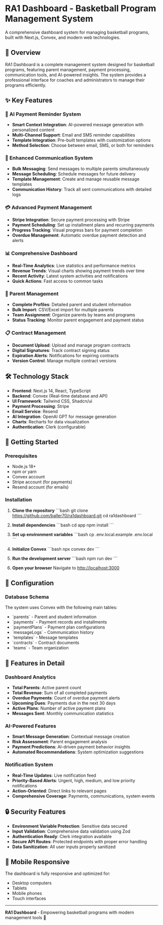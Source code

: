 # RA1 Dashboard - Basketball Program Management System

A comprehensive dashboard system for managing basketball programs, built with Next.js, Convex, and modern web technologies.

## 🏀 Overview

RA1 Dashboard is a complete management system designed for basketball programs, featuring parent management, payment processing, communication tools, and AI-powered insights. The system provides a professional interface for coaches and administrators to manage their programs efficiently.

## ✨ Key Features

### 🎯 AI Payment Reminder System
- **Smart Context Integration**: AI-powered message generation with personalized content
- **Multi-Channel Support**: Email and SMS reminder capabilities
- **Template Integration**: Pre-built templates with customization options
- **Method Selection**: Choose between email, SMS, or both for reminders

### 📧 Enhanced Communication System
- **Bulk Messaging**: Send messages to multiple parents simultaneously
- **Message Scheduling**: Schedule messages for future delivery
- **Template Management**: Create and manage reusable message templates
- **Communication History**: Track all sent communications with detailed logs

### 💳 Advanced Payment Management
- **Stripe Integration**: Secure payment processing with Stripe
- **Payment Scheduling**: Set up installment plans and recurring payments
- **Progress Tracking**: Visual progress bars for payment completion
- **Overdue Management**: Automatic overdue payment detection and alerts

### 📊 Comprehensive Dashboard
- **Real-Time Analytics**: Live statistics and performance metrics
- **Revenue Trends**: Visual charts showing payment trends over time
- **Recent Activity**: Latest system activities and notifications
- **Quick Actions**: Fast access to common tasks

### 👥 Parent Management
- **Complete Profiles**: Detailed parent and student information
- **Bulk Import**: CSV/Excel import for multiple parents
- **Team Assignment**: Organize parents by teams and programs
- **Status Tracking**: Monitor parent engagement and payment status

### 📋 Contract Management
- **Document Upload**: Upload and manage program contracts
- **Digital Signatures**: Track contract signing status
- **Expiration Alerts**: Notifications for expiring contracts
- **Version Control**: Manage multiple contract versions

## 🛠️ Technology Stack

- **Frontend**: Next.js 14, React, TypeScript
- **Backend**: Convex (Real-time database and API)
- **UI Framework**: Tailwind CSS, Shadcn/ui
- **Payment Processing**: Stripe
- **Email Service**: Resend
- **AI Integration**: OpenAI GPT for message generation
- **Charts**: Recharts for data visualization
- **Authentication**: Clerk (configurable)

## 🚀 Getting Started

### Prerequisites

- Node.js 18+ 
- npm or yarn
- Convex account
- Stripe account (for payments)
- Resend account (for emails)

### Installation

1. **Clone the repository**
   \`\`\`bash
   git clone https://github.com/baller70/ra1dashboard.git
   cd ra1dashboard
   \`\`\`

2. **Install dependencies**
   \`\`\`bash
   cd app
   npm install
   \`\`\`

3. **Set up environment variables**
   \`\`\`bash
   cp .env.local.example .env.local
   \`\`\`

4. **Initialize Convex**
   \`\`\`bash
   npx convex dev
   \`\`\`

5. **Run the development server**
   \`\`\`bash
   npm run dev
   \`\`\`

6. **Open your browser**
   Navigate to [http://localhost:3000](http://localhost:3000)

## 🔧 Configuration

### Database Schema

The system uses Convex with the following main tables:
- \`parents\` - Parent and student information
- \`payments\` - Payment records and installments
- \`paymentPlans\` - Payment plan configurations
- \`messageLogs\` - Communication history
- \`templates\` - Message templates
- \`contracts\` - Contract documents
- \`teams\` - Team organization

## 🎨 Features in Detail

### Dashboard Analytics
- **Total Parents**: Active parent count
- **Total Revenue**: Sum of all completed payments
- **Overdue Payments**: Count of overdue payment alerts
- **Upcoming Dues**: Payments due in the next 30 days
- **Active Plans**: Number of active payment plans
- **Messages Sent**: Monthly communication statistics

### AI-Powered Features
- **Smart Message Generation**: Contextual message creation
- **Risk Assessment**: Parent engagement analysis
- **Payment Predictions**: AI-driven payment behavior insights
- **Automated Recommendations**: System optimization suggestions

### Notification System
- **Real-Time Updates**: Live notification feed
- **Priority-Based Alerts**: Urgent, high, medium, and low priority notifications
- **Action-Oriented**: Direct links to relevant pages
- **Comprehensive Coverage**: Payments, communications, system events

## 🔒 Security Features

- **Environment Variable Protection**: Sensitive data secured
- **Input Validation**: Comprehensive data validation using Zod
- **Authentication Ready**: Clerk integration available
- **Secure API Routes**: Protected endpoints with proper error handling
- **Data Sanitization**: All user inputs properly sanitized

## 📱 Mobile Responsive

The dashboard is fully responsive and optimized for:
- Desktop computers
- Tablets
- Mobile phones
- Touch interfaces

---

**RA1 Dashboard** - Empowering basketball programs with modern management tools 🏀
